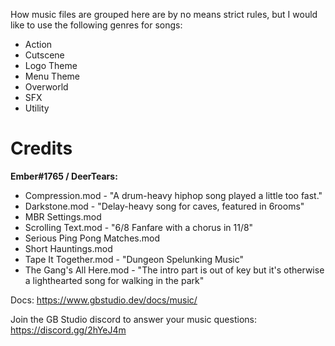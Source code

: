 How music files are grouped here are by no means strict rules, but I would like to use the following genres for songs:

- Action
- Cutscene
- Logo Theme
- Menu Theme
- Overworld
- SFX
- Utility

# Credits

**Ember#1765 / DeerTears:**

- Compression.mod - "A drum-heavy hiphop song played a little too fast."
- Darkstone.mod - "Delay-heavy song for caves, featured in 6rooms"
- MBR Settings.mod
- Scrolling Text.mod - "6/8 Fanfare with a chorus in 11/8"
- Serious Ping Pong Matches.mod
- Short Hauntings.mod
- Tape It Together.mod - "Dungeon Spelunking Music"
- The Gang's All Here.mod - "The intro part is out of key but it's otherwise a lighthearted song for walking in the park"

Docs: https://www.gbstudio.dev/docs/music/

Join the GB Studio discord to answer your music questions: https://discord.gg/2hYeJ4m
